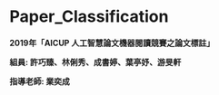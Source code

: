 # Paper_Classification

**2019年「AICUP 人工智慧論文機器閱讀競賽之論文標註」**

**組員: 許巧臻、林俐秀、成書婷、葉亭妤、游旻軒** 

**指導老師: 業奕成**

